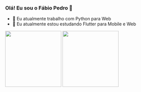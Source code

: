 ### Olá! Eu sou o Fábio Pedro 👋

- 🔭 Eu atualmente trabalho com Python para Web
- 🌱 Eu atualmente estou estudando Flutter para Mobile e Web

<div>
<img height="180em" src="https://github-readme-stats.vercel.app/api?username=fspjonny&show_icons=true&include_all_commits=true&count_private=true"/>
<img height="180em" src="https://github-readme-stats.vercel.app/api/top-langs/?username=fspjonny&layout=compact&langs_count=16"/>
</div>
